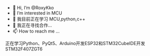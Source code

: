 - 👋 Hi, I’m @RoxyKko
- 👀 I’m interested in MCU
- 🌱 我目前正在学习 MCU,python,c++
- 💞️ 我正在寻找合作...
- 📫 How to reach me ...

正在学习Python、PyQt5、Arduino开发ESP32和STM32CubeIDE开发STM32F407ZGT6

<!---
RoxyKko/RoxyKko is a ✨ special ✨ repository because its `README.md` (this file) appears on your GitHub profile.
You can click the Preview link to take a look at your changes.
--->
